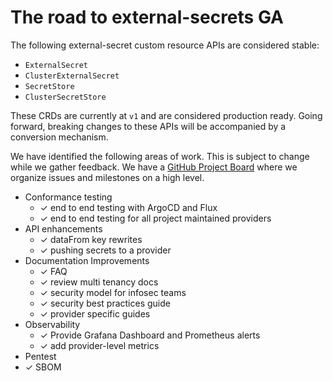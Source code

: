# The road to external-secrets GA

The following external-secret custom resource APIs are considered stable:

* `ExternalSecret`
* `ClusterExternalSecret`
* `SecretStore`
* `ClusterSecretStore`

These CRDs are currently at `v1` and are considered production ready. Going forward, breaking changes to these APIs will be accompanied by a conversion mechanism.

We have identified the following areas of work. This is subject to change while we gather feedback. We have a [GitHub Project Board](https://github.com/orgs/external-secrets/projects/2/views/1) where we organize issues and milestones on a high level.


* Conformance testing
    * ✓ end to end testing with ArgoCD and Flux
    * ✓ end to end testing for all project maintained providers
* API enhancements
    * ✓ dataFrom key rewrites
    * ✓ pushing secrets to a provider
* Documentation Improvements
    * ✓ FAQ
    * ✓ review multi tenancy docs
    * ✓ security model for infosec teams
    * ✓ security best practices guide
    * ✓ provider specific guides
* Observability
    * ✓ Provide Grafana Dashboard and Prometheus alerts
    * ✓ add provider-level metrics
* Pentest
* ✓ SBOM
